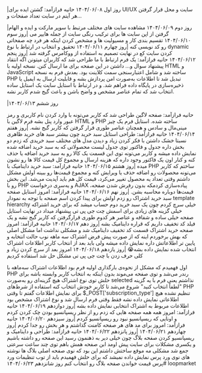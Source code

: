 |روز اول ۱۴۰۴/۰۶/۰۸ حانیه فرازآمد: گشتن ایده برای UI/UX سایت و محل قرار گرفتن هر آیتم در سایت تعداد صفحات و...

|روز دوم ۱۴۰۴/۰۶/۰۹ مشاهده سایت های مختلف مرتبط با سوپر مارکت و ایده و الهام گرفتن از اپن سابت ها برای ترکیب رنگی سایت از جمله هایپر می |روز سوم ۱۴۰۴/۰۶/۱۰ تقسیم بندی کار و مسیولیت ها و مشخص کردن اینکه هر فرد چه صفحاتی رو کد نویسی کنه |روز چهارم ۱۴۰۴/۰۶/۱۱ تحقیق و انتخاب در ارتباط با نوع dynamic کردن سایت کع در نهایت تصمیم به استفاده از ووکامرس گرفته شد |روز پنجم ۱۴۰۴/۰۶/۱۲ حانیه فرازآمد: یک فرم ارتباط با ما طراحی شد که کاربران میتونن اگه انتقاد پیشنهاد سوال و... داشتن در این صفحه برای ما ارسال کنن. نسخه اولیه با HTML و JavaScript ساخته شد و شامل اعتبارسنجی سمت کلاینت بود. بعدش فرم به نسخه PHP تبدیل شد تا اطلاعات به‌صورت امن پردازش بشه و قابلیت ارسال به ایمیل یا ذخیره‌سازی در پایگاه داده فراهم شد. و در ارتباط با استایل سایت یک استایل ساده انتخاب شد که تمام عناصر مشخص و واضح باشن و باعث گیج شدم کاربر نشه.

|روز ششم ۱۴۰۴/۰۶/۱۳

حانیه فرازآمد: صفحه لاگین طراحی شد که کاربر می‌تونه با وارد کردن نام کاربری و رمز عبور وارد پنل بشه فرم لاگین با HTML و PHP ساخته شده. استایل فرم یک چیز مینی‌مال و سادس و همچنان عناصر طوری قرار گرفتن که کاربر گبج نشه. |روز هفتم ۱۴۰۴/۰۶/۱۴ حانیه فرازآمد: طراحی استایل سبد خرید چون بیشتر سبد های خرید ظاهری نسبتا خشک داشتن با فکر کردن زیاد و دیدن مدل های مختلف سبد خریدی که زدم دو بخش داره جدول و فاکتور توی جدول لیست محصولاتی که به سبد خرید اضافه شده نمایش داده میشه و کاربر می‌تونه توی این قسمت یک کالا رو به سبد خرید اضافه یا حذف کنه و کنار اون یک فاکتور وجود داره که هزینه ارسال و مجموع کل قیمت کالا ها رو نشون میده |روز هشتم ۱۴۰۴/۰۶/۱۵ حانیه فرازآمد: سبد خرید داینامیک با PHP ساختم که کاربر می‌تونه محصولات رو اضافه حذف یا ویرایش کنه و مجموع قیمت‌ها رو ببینه اولش مشکل داشتم وقتی تعداد یه محصول تغییر می‌کرد، قیمت کل هم باید آپدیت می‌شد. این بخش رو با PHP و یه‌سری درخواست AJAX پیاده‌سازی کردمکه بدون رفرش شدن صفحه، قیمت‌ها دوباره محاسبه بشن. |روز نهم ۱۴۰۴/۰۶/۱۶ حانیه فرازآمد: امروز استایل صفحه سبد خرید اشتراک رو زدم اولش برای پیدا کردن اسم صفحه با توجه به نمودار template hierarchy خیلی سرچ کردم چون یک سبد خرید دوم حساب میشد که برای خرید اشتراکه خیلی گزینه های زیادی برای اسمش چت جی پی تی پیشنهاد میداد در نهایت استایل صفحه خیلی ساده و شفافه و عناصر هر کدوم طوری قرارگرفتن که کاربر گبج نشه و یک فیلد کد تخفیف داریم که قراره داینامیک بشه |روز دهم ۱۴۰۴/۰۶/۱۷ حانیه فرازآمد: امروز صفحه خرید اشتراک قسمت کد تخفیف داینامیک شد و مشکلی نداشت اما مشکل اصلی که بهش برخوردم اینه که از صورت پیش فرض اشتراک سه ماهه نوب حالت انتخابه و پایین تر اطلاعاتش داره نمایش داده میشه ولی باید بعد از انتخاب کاربر اطلاعات اشتراک انتخاب شده نمایش داده بشه😭 |روز یازدهم ۱۴۰۴/۰۶/۱۸ امروز بعد از سرچ کردن زیاد و کلی حرف زدن با چت جی پی تی مشکل حل شد استفاده کردیم

اول فهمیدم که مشکل از نحوه‌ی بارگذاری اولیه فرم بود اطلاعات اشتراک سه‌ماهه با PHP رندر می‌شد و توی صفحه می‌موند بدون اینکه به انتخاب کاربر وابسته باشه برای حلش توی نوع اشتراک هیچ گزینه‌ای رو به‌صورت selected نذاشتم یعنی فرم با یه گزینه "لطفاً انتخاب کنید" شروع می‌شد تا کاربر خودش انتخاب کنه استفاده از شرط‌های PHP برای نمایش اطلاعات گفتم تا وقتی $_POST['subscription_type'] تنظیم نشده هیچ اطلاعاتی نمایش داده نشه فقط وقتی فرم ارسال شد و نوع اشتراک مشخص بود اطلاعات مربوط به اشتراک انتخابی نمایش داده بشه |روز دوازدهم ۱۴۰۴/۰۶/۱۹ حانیه فرازآمد: امروز همه همه صفحه هایی که زدم رو از نظر ریسپانسیو بودن چک کردن کردم و اونایی که ریسپانسیو نبود رو ریسپانسیو کردم |روز سیزدهم ۱۴۰۴/۰۶/۲۰ حانیه فرازآمد: امروز برای مد های هر صفحه کامنت گذاشتم و هر بخش رو جدا کردم |روز چهاردهم ۱۴۰۴/۰۶/۲۱ |روز پانزدهم ۱۴۰۴/۰۶/۲۲ حانیه فرازآمد: طراحی و داینامیک و ریسپانسیو کردن صفحه بلاگ چون خیلی دیر به ذهنمون رسید این صفحه رو داشته باشیم و یکسری مشکلات برای سایت پیش اومد ابن صفحه همش باهم توی چند ساعت سرعتی جمع شد مشکلی مه موقع ساختش داشتم این بود که نوی صفحه اصلی بلاگ ها نوشته های نوی ورد پرس نمایش داده نمیشد که برای حلش فهمیدم باید از توب تنظیمات ورد پرس قیمت خواندن صفحه بلاگ رو انتخاب کنم روز شانزدهم ۱۴۰۴/۰۶/۲۳# loopmarket
